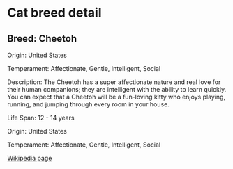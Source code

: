 
<!DOCTYPE html>
<html>
   <head>
        <title>Cat Detail</title>
        <link rel="stylesheet" href="/css/styles.css">
        <link rel="stylesheet" href="/css/cat-detail.css">
   </head>
    <body>
        <h1>Cat breed detail</h1>
        <h2>Breed: Cheetoh</h2>
        <p>Origin: United States</p>
        <p>Temperament: Affectionate, Gentle, Intelligent, Social</p>
        <p>Description: The Cheetoh has a super affectionate nature and real love for their human companions; they are intelligent with the ability to learn quickly. You can expect that a Cheetoh will be a fun-loving kitty who enjoys playing, running, and jumping through every room in your house.</p>
        <p>Life Span: 12 - 14 years</p>
        <p>Origin: United States</p>
        <p>Temperament: Affectionate, Gentle, Intelligent, Social</p>
        <p><a href=https://en.wikipedia.org/wiki/Bengal_cat#Cheetoh>Wikipedia page</a></p>
<!--        <p><a href=undefined>Image</a></p>-->
     </body>
</html>
        